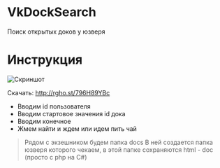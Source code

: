 # VkDockSearch
Поиск открытых доков у юзверя

# Инструкция
![Скриншот](https://image.prntscr.com/image/vCWU9WKvTJScYbbSBf6nqg.png)

Скачать: http://rgho.st/796H89YBc
* Вводим id пользователя
* Вводим стартовое значения id дока
* Вводим конечное
* Жмем найти и ждем или идем пить чай

> Рядом с экзешником будем папка docs
> В ней создается папка юзверя которого чекаем, в этой папке сохраняются html - doc (просто с php на C#)
